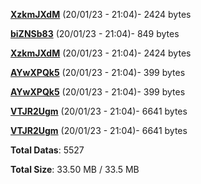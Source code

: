 [**XzkmJXdM**](/data/XzkmJXdM.txt) (20/01/23 - 21:04)- 2424 bytes

[**biZNSb83**](/data/biZNSb83.txt) (20/01/23 - 21:04)- 849 bytes

[**XzkmJXdM**](/data/XzkmJXdM.txt) (20/01/23 - 21:04)- 2424 bytes

[**AYwXPQk5**](/data/AYwXPQk5.txt) (20/01/23 - 21:04)- 399 bytes

[**AYwXPQk5**](/data/AYwXPQk5.txt) (20/01/23 - 21:04)- 399 bytes

[**VTJR2Ugm**](/data/VTJR2Ugm.txt) (20/01/23 - 21:04)- 6641 bytes

[**VTJR2Ugm**](/data/VTJR2Ugm.txt) (20/01/23 - 21:04)- 6641 bytes

**Total Datas**: 5527

**Total Size**: 33.50 MB / 33.5 MB